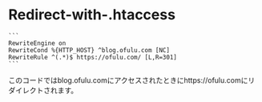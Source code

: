 # Redirect-with-.htaccess

````
```
RewriteEngine on
RewriteCond %{HTTP_HOST} ^blog.ofulu.com [NC]
RewriteRule ^(.*)$ https://ofulu.com/ [L,R=301]
```
````

このコードではblog.ofulu.comにアクセスされたときにhttps://ofulu.comにリダイレクトされます。
